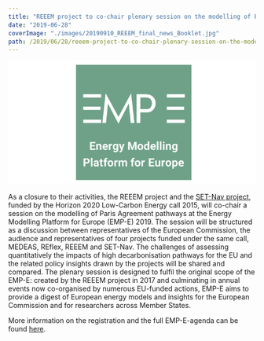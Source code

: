 ```yaml
---
title: "REEEM project to co-chair plenary session on the modelling of Paris Agreement pathways at EMP-E 2019"
date: "2019-06-28"
coverImage: "./images/20190910_REEEM_final_news_Booklet.jpg"
path: /2019/06/28/reeem-project-to-co-chair-plenary-session-on-the-modelling-of-paris-agreement-pathways-at-emp-e-2019/
---
```


![EMP-E logo](./images/EMPE_720x360.jpg)

As a closure to their activities, the REEEM project and the [SET-Nav project](http://set-nav.eu/), funded by the Horizon 2020 Low-Carbon Energy call 2015, will co-chair a session on the modelling of Paris Agreement pathways at the Energy Modelling Platform for Europe (EMP-E) 2019. The session will be structured as a discussion between representatives of the European Commission, the audience and representatives of four projects funded under the same call, MEDEAS, REflex, REEEM and SET-Nav. The challenges of assessing quantitatively the impacts of high decarbonisation pathways for the EU and the related policy insights drawn by the projects will be shared and compared. The plenary session is designed to fulfil the original scope of the EMP-E: created by the REEEM project in 2017 and culminating in annual events now co-organised by numerous EU-funded actions, EMP-E aims to provide a digest of European energy models and insights for the European Commission and for researchers across Member States.

More information on the registration and the full EMP-E-agenda can be found [here](http://www.reeem.org/index.php/2019/04/17/emp-e-2019-now-open-for-registration/).
